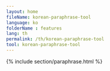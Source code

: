 ```yaml
---
layout: home
fileName: korean-paraphrase-tool
language: ko
folderName : features
lang: th
permalink: /th/korean-paraphrase-tool
tool: korean-paraphrase-tool
---
```

{% include section/paraphrase.html %}